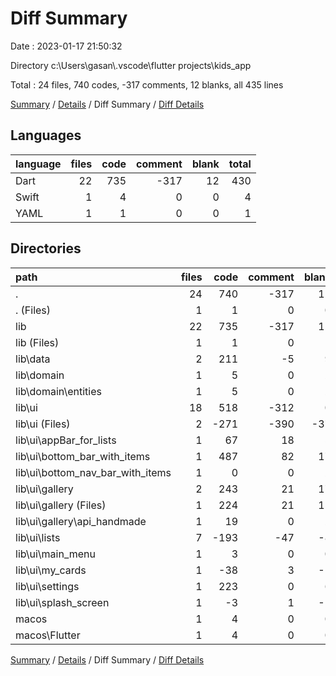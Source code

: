 # Diff Summary

Date : 2023-01-17 21:50:32

Directory c:\\Users\\gasan\\.vscode\\flutter projects\\kids_app

Total : 24 files,  740 codes, -317 comments, 12 blanks, all 435 lines

[Summary](results.md) / [Details](details.md) / Diff Summary / [Diff Details](diff-details.md)

## Languages
| language | files | code | comment | blank | total |
| :--- | ---: | ---: | ---: | ---: | ---: |
| Dart | 22 | 735 | -317 | 12 | 430 |
| Swift | 1 | 4 | 0 | 0 | 4 |
| YAML | 1 | 1 | 0 | 0 | 1 |

## Directories
| path | files | code | comment | blank | total |
| :--- | ---: | ---: | ---: | ---: | ---: |
| . | 24 | 740 | -317 | 12 | 435 |
| . (Files) | 1 | 1 | 0 | 0 | 1 |
| lib | 22 | 735 | -317 | 12 | 430 |
| lib (Files) | 1 | 1 | 0 | 1 | 2 |
| lib\\data | 2 | 211 | -5 | 9 | 215 |
| lib\\domain | 1 | 5 | 0 | 2 | 7 |
| lib\\domain\\entities | 1 | 5 | 0 | 2 | 7 |
| lib\\ui | 18 | 518 | -312 | 0 | 206 |
| lib\\ui (Files) | 2 | -271 | -390 | -37 | -698 |
| lib\\ui\\appBar_for_lists | 1 | 67 | 18 | 5 | 90 |
| lib\\ui\\bottom_bar_with_items | 1 | 487 | 82 | 17 | 586 |
| lib\\ui\\bottom_nav_bar_with_items | 1 | 0 | 0 | 2 | 2 |
| lib\\ui\\gallery | 2 | 243 | 21 | 17 | 281 |
| lib\\ui\\gallery (Files) | 1 | 224 | 21 | 15 | 260 |
| lib\\ui\\gallery\\api_handmade | 1 | 19 | 0 | 2 | 21 |
| lib\\ui\\lists | 7 | -193 | -47 | -8 | -248 |
| lib\\ui\\main_menu | 1 | 3 | 0 | 0 | 3 |
| lib\\ui\\my_cards | 1 | -38 | 3 | -1 | -36 |
| lib\\ui\\settings | 1 | 223 | 0 | 6 | 229 |
| lib\\ui\\splash_screen | 1 | -3 | 1 | -1 | -3 |
| macos | 1 | 4 | 0 | 0 | 4 |
| macos\\Flutter | 1 | 4 | 0 | 0 | 4 |

[Summary](results.md) / [Details](details.md) / Diff Summary / [Diff Details](diff-details.md)